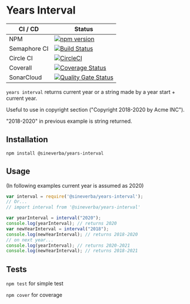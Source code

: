 Years Interval
==============

| CI / CD | Status |
| ------- | ------ |
| NPM | [![npm version](https://badge.fury.io/js/%40sineverba%2Fyears-interval.svg)](https://badge.fury.io/js/%40sineverba%2Fyears-interval)
| Semaphore CI | [![Build Status](https://sineverba.semaphoreci.com/badges/npm-pkg-year-interval/branches/master.svg)](https://sineverba.semaphoreci.com/projects/npm-pkg-year-interval) |
| Circle CI | [![CircleCI](https://circleci.com/gh/sineverba/npm-pkg-year-interval.svg?style=svg)](https://circleci.com/gh/sineverba/npm-pkg-year-interval) |
| Coverall | [![Coverage Status](https://coveralls.io/repos/github/sineverba/npm-pkg-year-interval/badge.svg?branch=master)](https://coveralls.io/github/sineverba/npm-pkg-year-interval?branch=master) |
| SonarCloud | [![Quality Gate Status](https://sonarcloud.io/api/project_badges/measure?project=npm-pkg-years-interval&metric=alert_status)](https://sonarcloud.io/dashboard?id=npm-pkg-years-interval) |

`years interval` returns current year or a string made by a year start + current year.

Useful to use in copyright section ("Copyright 2018-2020 by Acme INC").

"2018-2020" in previous example is string returned.

## Installation
`npm install @sineverba/years-interval`

## Usage

(In following examples current year is assumed as 2020)

```js
var interval = require('@sineverba/years-interval');
// Or...
// import interval from '@sineverba/years-interval'

var yearInterval = interval("2020");
console.log(yearInterval); // returns 2020
var newYearInterval = interval("2018");
console.log(newYearInterval); // returns 2018-2020
// on next year...
console.log(yearInterval); // returns 2020-2021
console.log(newYearInterval); // returns 2018-2021
```

## Tests

`npm test` for simple test

`npm cover` for coverage